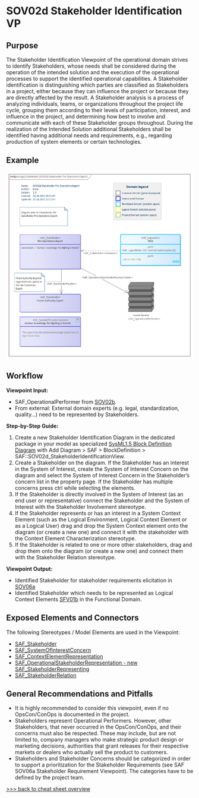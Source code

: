 # SOV02d Stakeholder Identification VP

## Purpose
The Stakeholder Identification Viewpoint of the operational domain strives to identify Stakeholders, whose needs shall be considered during the operation of the intended solution and the execution of the operational processes to support the identified operational capabilities. A Stakeholder identification is distinguishing which parties are classified as Stakeholders in a project, either because they can influence the project or because they are directly affected by the result. A Stakeholder analysis is a process of analyzing individuals, teams, or organizations throughout the project life cycle, grouping them according to their levels of participation, interest, and influence in the project, and determining how best to involve and communicate with each of these Stakeholder groups throughout. During the realization of the Intended Solution additional Stakeholders shall be identified having additional needs and requirements, e.g., regarding production of system elements or certain technologies.

## Example
![SOV02d](../pics/SOV02d-example.png)

## Workflow
**Viewpoint Input:**
* SAF_OperationalPerformer from [SOV02b](Operational-Performer-Viewpoint.md).
* From external: External domain experts (e.g. legal, standardization, quality…) need to be represented by Stakeholders.

**Step-by-Step Guide:**
1.	Create a new Stakeholder Identification Diagram in the dedicated package in your model as specialized [SysML1.5 Block Definition Diagram](https://sparxsystems.com/enterprise_architect_user_guide/16.1/modeling_languages/block_definition_diagrams.html) with Add Diagram > SAF > BlockDefinition > SAF::SOV02d_StakeholderIdentificationView.
2.	Create a Stakeholder on the diagram.
If the Stakeholder has an interest in the System of Interest, create the System of Interest Concern on the diagram and select the System of Interest Concern in the Stakeholder’s concern list in the property page. If the Stakeholder has multiple concerns press ctrl while selecting the elements.
3.	If the Stakeholder is directly involved in the System of Interest (as an end user or representative) connect the Stakeholder and the System of Interest with the Stakeholder Involvement stereotype.
4.	If the Stakeholder represents or has an interest in a System Context Element (such as the Logical Environment, Logical Context Element or as a Logical User) drag and drop the System Context element onto the diagram (or create a new one) and connect it with the stakeholder with the Context Element Characterization stereotype.
5.	If the Stakeholder is related to one or more other stakeholders, drag and drop them onto the diagram (or create a new one) and connect them with the Stakeholder Relation stereotype.

**Viewpoint Output:**
* Identified Stakeholder for stakeholder requirements elicitation in [SOV06a](Stakeholder-Requirements-Viewpoint.md)
* Identified Stakeholder which needs to be represented as Logical Context Elements [SFV01b](System-Context-Definition-Viewpoint.md) in the Functional Domain.

## Exposed Elements and Connectors
The following Stereotypes / Model Elements are used in the Viewpoint:
* [SAF_Stakeholder](https://saf.gfse.org/userdoc/stereotypes.html#saf_stakeholder)
* [SAF_SystemOfInterestConcern](https://saf.gfse.org/userdoc/stereotypes.html#saf_systemofinterestconcern)
* [SAF_ContextElementRepresentation](https://saf.gfse.org/userdoc/stereotypes.html#saf_contextelementrepresentation)
* [SAF_OperationalStakeholderRepresentation - new SAF_StakeholderRepresenting](https://saf.gfse.org/userdoc/stereotypes.html#saf_stakeholderrepresenting)
* [SAF_StakeholderRelation](https://saf.gfse.org/userdoc/stereotypes.html#saf_stakeholderrelation)

## General Recommendations and Pitfalls
* It is highly recommended to consider this viewpoint, even if no OpsCon/ConOps is documented in the project.
* Stakeholders represent Operational Performers. However, other Stakeholders, that never occurred in the OpsCon/ConOps, and their concerns must also be respected. These may include, but are not limited to, company managers who make strategic product design or marketing decisions, authorities that grant releases for their respective markets or dealers who actually sell the product to customers.
* Stakeholders and Stakeholder Concerns should be categorized in order to support a prioritization for the Stakeholder Requirements (see SAF SOV06a Stakeholder Requirement Viewpoint). The categories have to be defined by the project team.

[>>> back to cheat sheet overview](../CheatSheet.md)
